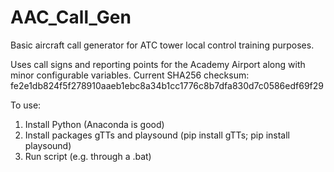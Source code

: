 # AAC_Call_Gen

Basic aircraft call generator for ATC tower local control training purposes.

Uses call signs and reporting points for the Academy Airport along with minor configurable variables.
Current SHA256 checksum: fe2e1db824f5f278910aaeb1ebc8a34b1cc1776c8b7dfa830d7c0586edf69f29

To use:
1. Install Python (Anaconda is good)
2. Install packages gTTs and playsound (pip install gTTs; pip install playsound)
3. Run script (e.g. through a .bat)
